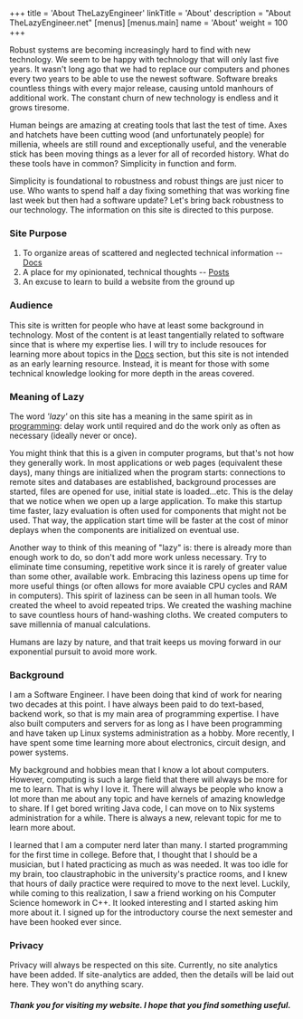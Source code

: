 +++
title = 'About TheLazyEngineer'
linkTitle = 'About'
description = "About TheLazyEngineer.net"
[menus]
  [menus.main]
    name = 'About'
    weight = 100
+++

Robust systems are becoming increasingly hard to find with new technology.  We seem to be happy with technology that will only last five years.  It wasn't long ago that we had to replace our computers and phones every two years to be able to use the newest software.  Software breaks countless things with every major release, causing untold manhours of additional work.  The constant churn of new technology is endless and it grows tiresome.

Human beings are amazing at creating tools that last the test of time.  Axes and hatchets have been cutting wood (and unfortunately people) for millenia, wheels are still round and exceptionally useful, and the venerable stick has been moving things as a lever for all of recorded history.  What do these tools have in common?  Simplicity in function and form.

Simplicity is foundational to robustness and robust things are just nicer to use.  Who wants to spend half a day fixing something that was working fine last week but then had a software update?  Let's bring back robustness to our technology.  The information on this site is directed to this purpose.

### Site Purpose

1. To organize areas of scattered and neglected technical information -- [Docs](/docs)
2. A place for my opinionated, technical thoughts -- [Posts](/posts)
3. An excuse to learn to build a website from the ground up

### Audience

This site is written for people who have at least some background in technology.  Most of the content is at least tangentially related to software since that is where my expertise lies.  I will try to include resouces for learning more about topics in the [Docs](/docs) section, but this site is not intended as an early learning resource.  Instead, it is meant for those with some technical knowledge looking for more depth in the areas covered.

### Meaning of Lazy

The word *'lazy'* on this site has a meaning in the same spirit as in [programming](https://en.wikipedia.org/wiki/Lazy_evaluation): delay work until required and do the work only as often as necessary (ideally never or once).

You might think that this is a given in computer programs, but that's not how they generally work.  In most applications or web pages (equivalent these days), many things are initialized when the program starts: connections to remote sites and databases are established, background processes are started, files are opened for use, initial state is loaded...etc.  This is the delay that we notice when we open up a large application.  To make this startup time faster, lazy evaluation is often used for components that might not be used.  That way, the application start time will be faster at the cost of minor deplays when the components are initialized on eventual use.

Another way to think of this meaning of "lazy" is: there is already more than enough work to do, so don't add more work unless necessary.  Try to eliminate time consuming, repetitive work since it is rarely of greater value than some other, available work.  Embracing this laziness opens up time for more useful things (or often allows for more avaiable CPU cycles and RAM in computers).  This spirit of laziness can be seen in all human tools.  We created the wheel to avoid repeated trips.  We created the washing machine to save countless hours of hand-washing cloths.  We created computers to save millennia of manual calculations.

Humans are lazy by nature, and that trait keeps us moving forward in our exponential pursuit to avoid more work.

### Background

I am a Software Engineer.  I have been doing that kind of work for nearing two decades at this point.  I have always been paid to do text-based, backend work, so that is my main area of programming expertise.  I have also built computers and servers for as long as I have been programming and have taken up Linux systems administration as a hobby.  More recently, I have spent some time learning more about electronics, circuit design, and power systems.

My background and hobbies mean that I know a lot about computers.  However, computing is such a large field that there will always be more for me to learn.  That is why I love it.  There will always be people who know a lot more than me about any topic and have kernels of amazing knowledge to share.  If I get bored writing Java code, I can move on to Nix systems administration for a while.  There is always a new, relevant topic for me to learn more about.

I learned that I am a computer nerd later than many.  I started programming for the first time in college.  Before that, I thought that I should be a musician, but I hated practicing as much as was needed.  It was too idle for my brain, too claustraphobic in the university's practice rooms, and I knew that hours of daily practice were required to move to the next level.  Luckily, while coming to this realization, I saw a friend working on his Computer Science homework in C++.  It looked interesting and I started asking him more about it.  I signed up for the introductory course the next semester and have been hooked ever since.

### Privacy

Privacy will always be respected on this site.  Currently, no site analytics have been added.  If site-analytics are added, then the details will be laid out here.  They won't do anything scary.

#### *Thank you for visiting my website.  I hope that you find something useful.*
